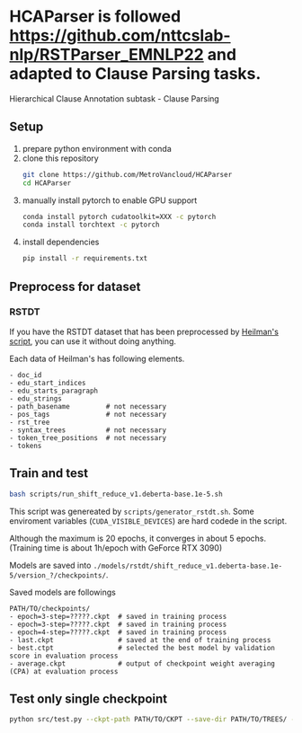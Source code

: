 # HCAParser is followed https://github.com/nttcslab-nlp/RSTParser_EMNLP22 and adapted to Clause Parsing tasks.
Hierarchical Clause Annotation subtask - Clause Parsing

## Setup
1. prepare python environment with conda
2. clone this repository
   ```bash
   git clone https://github.com/MetroVancloud/HCAParser
   cd HCAParser
   ```
3. manually install pytorch to enable GPU support
   ```bash
   conda install pytorch cudatoolkit=XXX -c pytorch
   conda install torchtext -c pytorch
   ```
4. install dependencies
   ```bash
   pip install -r requirements.txt
   ```

## Preprocess for dataset
### RSTDT
If you have the RSTDT dataset that has been preprocessed
by [Heilman's script](https://github.com/EducationalTestingService/rstfinder.git),
you can use it without doing anything.

Each data of Heilman's has following elements.
```
- doc_id
- edu_start_indices
- edu_starts_paragraph
- edu_strings
- path_basename         # not necessary
- pos_tags              # not necessary
- rst_tree
- syntax_trees          # not necessary
- token_tree_positions  # not necessary
- tokens
```

## Train and test
```bash
bash scripts/run_shift_reduce_v1.deberta-base.1e-5.sh
```
This script was genereated by `scripts/generator_rstdt.sh`.
Some enviroment variables (`CUDA_VISIBLE_DEVICES`) are hard codede in the script.

Although the maximum is 20 epochs, it converges in about 5 epochs.
(Training time is about 1h/epoch with GeForce RTX 3090)

Models are saved into `./models/rstdt/shift_reduce_v1.deberta-base.1e-5/version_?/checkpoints/`.

Saved models are followings
```
PATH/TO/checkpoints/
- epoch=3-step=?????.ckpt  # saved in training process
- epoch=3-step=?????.ckpt  # saved in training process
- epoch=4-step=?????.ckpt  # saved in training process
- last.ckpt                # saved at the end of training process
- best.ctpt                # selected the best model by validation score in evaluation process
- average.ckpt             # output of checkpoint weight averaging (CPA) at evaluation process
```


## Test only single checkpoint
```bash
python src/test.py --ckpt-path PATH/TO/CKPT --save-dir PATH/TO/TREES/ --metrics OriginalParseval
```
